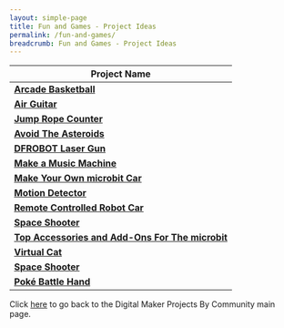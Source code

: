 ```yaml
---
layout: simple-page
title: Fun and Games - Project Ideas
permalink: /fun-and-games/
breadcrumb: Fun and Games - Project Ideas
---
```


| Project Name |
|--|
| **[Arcade Basketball](/arcade-basketball/)** |
| **[Air Guitar](/air-guitar/)** |
| **[Jump Rope Counter](/jump-rope-counter/)** |
| **[Avoid The Asteroids](/avoid-the-asteroids/)** |
| **[DFROBOT Laser Gun](/dfrobot-laser-gun/)** |
| **[Make a Music Machine](/make-a-music-machine/)** |
| **[Make Your Own microbit Car](/make-your-own-microbit-car/)** |
| **[Motion Detector](/motion-detector/)** |
| **[Remote Controlled Robot Car](/remote-controlled-robot-car/)** |
| **[Space Shooter](/space-shooter/)** |
| **[Top Accessories and Add-Ons For The microbit](/top-accessories-and-add-ons/)** |
| **[Virtual Cat](/virtual-cat/)** |
| **[Space Shooter](/space-shooter/)** |
| **[Poké Battle Hand](/poke-battle-hand/)** |


Click [here](/in-schools/digital-maker/projects/) to go back to the Digital Maker Projects By Community main page.

